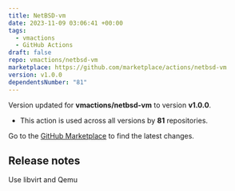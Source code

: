 ```yaml
---
title: NetBSD-vm
date: 2023-11-09 03:06:41 +00:00
tags:
  - vmactions
  - GitHub Actions
draft: false
repo: vmactions/netbsd-vm
marketplace: https://github.com/marketplace/actions/netbsd-vm
version: v1.0.0
dependentsNumber: "81"
---
```



Version updated for **vmactions/netbsd-vm** to version **v1.0.0**.
- This action is used across all versions by **81** repositories.

Go to the [GitHub Marketplace](https://github.com/marketplace/actions/netbsd-vm) to find the latest changes.

## Release notes

Use libvirt and Qemu
